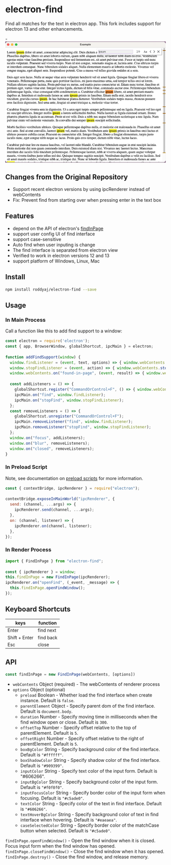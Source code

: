 # electron-find
Find all matches for the text in electron app. This fork includes support for electron 13 and other enhancements.

-![electron-find](./screenshot.png)

## Changes from the Original Repository
- Support recent electron versions by using ipcRenderer instead of webContents
- Fix: Prevent find from starting over when pressing enter in the text box

## Features
- depend on the API of electron's [findInPage](https://www.electronjs.org/docs/api/web-contents#contentsfindinpagetext-options)
- support user config UI of find interface
- support case-sensitive
- Auto find when user inputing is change
- The find interface is separated from electron view
- Verified to work in electron versions 12 and 13
- support platform of Windows, Linux, Mac

## Install
```sh
npm install roddyaj/electron-find --save
```

## Usage

### In Main Process
Call a function like this to add find support to a window:
```javascript
const electron = require('electron');
const { app, BrowserWindow, globalShortcut, ipcMain } = electron;

function addFindSupport(window) {
  window.findListener = (event, text, options) => { window.webContents.findInPage(text, options); };
  window.stopFindListener = (event, action) => { window.webContents.stopFindInPage(action); };
  window.webContents.on("found-in-page", (event, result) => { window.webContents.send("found-in-page", result); });

  const addListeners = () => {
    globalShortcut.register("CommandOrControl+F", () => { window.webContents.send("openFind"); });
    ipcMain.on("find", window.findListener);
    ipcMain.on("stopFind", window.stopFindListener);
  };
  const removeListeners = () => {
    globalShortcut.unregister("CommandOrControl+F");
    ipcMain.removeListener("find", window.findListener);
    ipcMain.removeListener("stopFind", window.stopFindListener);
  };
  window.on("focus", addListeners);
  window.on("blur", removeListeners);
  window.on("closed", removeListeners);
}
```

### In Preload Script
Note, see documentation on [preload scripts](https://www.electronjs.org/docs/tutorial/quick-start#access-nodejs-from-the-renderer-with-a-preload-script) for more information.
```javascript
const { contextBridge, ipcRenderer } = require("electron");

contextBridge.exposeInMainWorld("ipcRenderer", {
  send: (channel, ...args) => {
    ipcRenderer.send(channel, ...args);
  },
  on: (channel, listener) => {
    ipcRenderer.on(channel, listener);
  },
});
```

### In Render Process
```javascript
import { FindInPage } from "electron-find";

const { ipcRenderer } = window;
this.findInPage = new FindInPage(ipcRenderer);
ipcRenderer.on("openFind", (_event, _message) => {
  this.findInPage.openFindWindow();
});
```

## Keyboard Shortcuts
| keys          | function  |
| ------------- | --------- |
| Enter         | find next |
| Shift + Enter | find back |
| Esc           | close     |

## API
```javascript
const findInPage = new FindInPage(webContents, [options])
```
- `webContents` Object (required) - The webContents of renderer process
- `options` Object (optional)
   - `preload` Boolean - Whether load the find interface when create instance. Default is `false`.
   - `parentElement` Object - Specify parent dom of the find interface. Default is `document.body`.
   - `duration` Number - Specify moving time in milliseconds when the find window open or close. Default is `300`.
   - `offsetTop` Number - Specify offset relative to the top of parentElement. Default is `5`.
   - `offsetRight` Number - Specify offset relative to the right of parentElement. Default is `5`.
   - `boxBgColor` String - Specify background color of the find interface. Default is `"#ffffff"`.
   - `boxShadowColor` String - Specify shadow color of the find interface. Default is `"#909399"`.
   - `inputColor` String - Specify text color of the input form. Default is "#606266".
   - `inputBgColor` String - Specify background color of the input form. Default is `"#f0f0f0"`.
   - `inputFocusColor` String - Specify border color of the input form when focusing. Default is `"#c5ade0"`.
   - `textColor` String - Specify color of the text in find interface. Default is `"#606266"`.
   - `textHoverBgColor` String - Specify background color of text in find interface when hovering. Default is `"#eaeaea"`.
   - `caseSelectedColor` String - Specify border color of the matchCase button when selected. Default is `"#c5ade0"`.  

`findInPage.openFindWindow()` - Open the find window when it is closed. Focus input form when the find window has opened.  
`findInPage.closeFindWindow()` - Close the find window when it has opened.  
`findInPage.destroy()` - Close the find window, and release memory.
